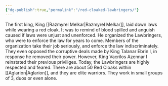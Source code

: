 ```yaml
---
{"dg-publish":true,"permalink":"/red-cloaked-lawbringers/"}
---
```


The first king, King [[Razmyrel Melkar\|Razmyrel Melkar]], laid down laws while wearing a red cloak. It was to remind of blood spilled and anguish caused if laws were unjust and unenforced. He organized the Lawbringers, who were to enforce the law for years to come. Members of the organization take their job seriously, and enforce the law indiscriminately. They even opposed the corruptive deals made by King Talanar Ebrin I, in response he removed their power. However, King Vacrilos Azennar I reinstated their previous priviliges. Today, the Lawbringers are highly respected and feared. There are about 50 Red Cloaks within [[Aglarion\|Aglarion]], and they are elite warriors. They work in small groups of 3, duos or even alone.